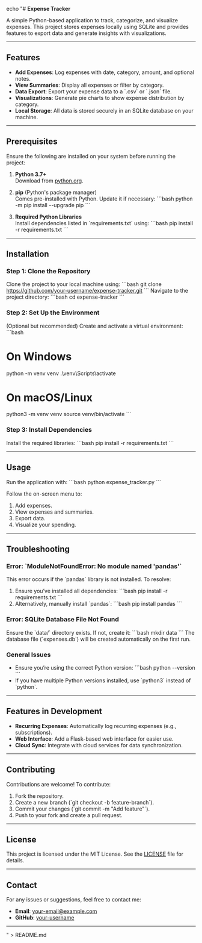 echo "# **Expense Tracker**

A simple Python-based application to track, categorize, and visualize expenses. This project stores expenses locally using SQLite and provides features to export data and generate insights with visualizations.

---

## **Features**
- **Add Expenses**: Log expenses with date, category, amount, and optional notes.
- **View Summaries**: Display all expenses or filter by category.
- **Data Export**: Export your expense data to a \`.csv\` or \`.json\` file.
- **Visualizations**: Generate pie charts to show expense distribution by category.
- **Local Storage**: All data is stored securely in an SQLite database on your machine.

---

## **Prerequisites**
Ensure the following are installed on your system before running the project:

1. **Python 3.7+**  
   Download from [python.org](https://www.python.org/downloads/).

2. **pip** (Python's package manager)  
   Comes pre-installed with Python. Update it if necessary:
   \`\`\`bash
   python -m pip install --upgrade pip
   \`\`\`

3. **Required Python Libraries**  
   Install dependencies listed in \`requirements.txt\` using:
   \`\`\`bash
   pip install -r requirements.txt
   \`\`\`

---

## **Installation**

### Step 1: Clone the Repository
Clone the project to your local machine using:
\`\`\`bash
git clone https://github.com/your-username/expense-tracker.git
\`\`\`
Navigate to the project directory:
\`\`\`bash
cd expense-tracker
\`\`\`

### Step 2: Set Up the Environment
(Optional but recommended) Create and activate a virtual environment:
\`\`\`bash
# On Windows
python -m venv venv
.\venv\Scripts\activate

# On macOS/Linux
python3 -m venv venv
source venv/bin/activate
\`\`\`

### Step 3: Install Dependencies
Install the required libraries:
\`\`\`bash
pip install -r requirements.txt
\`\`\`

---

## **Usage**

Run the application with:
\`\`\`bash
python expense_tracker.py
\`\`\`

Follow the on-screen menu to:
1. Add expenses.
2. View expenses and summaries.
3. Export data.
4. Visualize your spending.

---

## **Troubleshooting**

### Error: \`ModuleNotFoundError: No module named 'pandas'\`
This error occurs if the \`pandas\` library is not installed. To resolve:
1. Ensure you’ve installed all dependencies:
   \`\`\`bash
   pip install -r requirements.txt
   \`\`\`
2. Alternatively, manually install \`pandas\`:
   \`\`\`bash
   pip install pandas
   \`\`\`

### Error: SQLite Database File Not Found
Ensure the \`data/\` directory exists. If not, create it:
\`\`\`bash
mkdir data
\`\`\`
The database file (\`expenses.db\`) will be created automatically on the first run.

### General Issues
- Ensure you’re using the correct Python version:
  \`\`\`bash
  python --version
  \`\`\`
- If you have multiple Python versions installed, use \`python3\` instead of \`python\`.

---

## **Features in Development**
- **Recurring Expenses**: Automatically log recurring expenses (e.g., subscriptions).
- **Web Interface**: Add a Flask-based web interface for easier use.
- **Cloud Sync**: Integrate with cloud services for data synchronization.

---

## **Contributing**
Contributions are welcome! To contribute:
1. Fork the repository.
2. Create a new branch (\`git checkout -b feature-branch\`).
3. Commit your changes (\`git commit -m \"Add feature\"\`).
4. Push to your fork and create a pull request.

---

## **License**
This project is licensed under the MIT License. See the [LICENSE](LICENSE) file for details.

---

## **Contact**
For any issues or suggestions, feel free to contact me:
- **Email**: your-email@example.com
- **GitHub**: [your-username](https://github.com/your-username)

---

" > README.md
